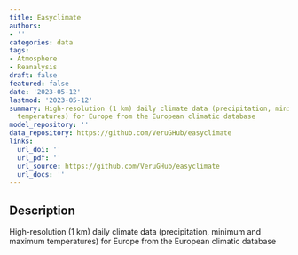 ```yaml
---
title: Easyclimate
authors:
- ''
categories: data
tags:
- Atmosphere
- Reanalysis
draft: false
featured: false
date: '2023-05-12'
lastmod: '2023-05-12'
summary: High-resolution (1 km) daily climate data (precipitation, minimum and maximum
  temperatures) for Europe from the European climatic database
model_repository: ''
data_repository: https://github.com/VeruGHub/easyclimate
links:
  url_doi: ''
  url_pdf: ''
  url_source: https://github.com/VeruGHub/easyclimate
  url_docs: ''
---
```


## Description

High-resolution (1 km) daily climate data (precipitation, minimum and maximum temperatures) for Europe from the European climatic database

